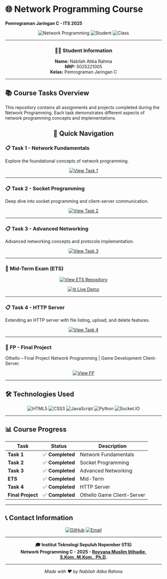 # 🌐 Network Programming Course
**Pemrograman Jaringan C - ITS 2025**

<div align="center">

![Network Programming](https://img.shields.io/badge/Network-Programming-blue?style=for-the-badge&logo=network&logoColor=white)
![Student](https://img.shields.io/badge/Student-5025221005-green?style=for-the-badge)
![Class](https://img.shields.io/badge/Class-C-orange?style=for-the-badge)

---

### 👩‍💻 **Student Information**
**Name:** Nabilah Atika Rahma  
**NRP:** 5025221005  
**Kelas:** Pemrograman Jaringan C  

---

</div>

## 📚 Course Tasks Overview

This repository contains all assignments and projects completed during the Network Programming. Each task demonstrates different aspects of network programming concepts and implementations.

<div align="center">

## 🚀 **Quick Navigation**

</div>

### 📋 **Task 1 - Network Fundamentals**
Explore the foundational concepts of network programming.

<div align="center">

[![View Task 1](https://img.shields.io/badge/📁_View_Task_1-Repository-4CAF50?style=for-the-badge&logo=github)](https://github.com/ranabel/network-programming-5025221005/tree/main/task1)

</div>

---

### 📋 **Task 2 - Socket Programming**
Deep dive into socket programming and client-server communication.

<div align="center">

[![View Task 2](https://img.shields.io/badge/📁_View_Task_2-Repository-2196F3?style=for-the-badge&logo=github)](https://github.com/ranabel/network-programming-5025221005/tree/main/task2)

</div>

---

### 📋 **Task 3 - Advanced Networking**
Advanced networking concepts and protocols implementation.

<div align="center">

[![View Task 3](https://img.shields.io/badge/📁_View_Task_3-Repository-9C27B0?style=for-the-badge&logo=github)](https://github.com/ranabel/network-programming-5025221005/tree/main/task3)

</div>

---

### 🎯 **Mid-Term Exam (ETS)**

<div align="center">

[![View ETS Repository](https://img.shields.io/badge/📁_View_ETS_Code-Repository-FF5722?style=for-the-badge&logo=github)](https://github.com/ranabel/network-programming-5025221005/tree/main/task-ets)

[![🌐 Live Demo](https://img.shields.io/badge/🌐_Live_Demo-Visit_Website-E91E63?style=for-the-badge&logo=vercel)](https://ranabel.github.io/network-programming-5025221005/task-ets/ets-progjar.html)

</div>

---

### 📋 **Task 4 - HTTP Server**
Extending an HTTP server with file listing, upload, and delete features.

<div align="center">

[![View Task 4](https://img.shields.io/badge/📁_View_Task_4-Repository-F7DF1E?style=for-the-badge&logo=github)](https://github.com/ranabel/network-programming-5025221005/tree/main/task4)

</div>

---

### 🎯 **FP - Final Project**
Othello – Final Project Network Programming | Game Development Client-Server. 

<div align="center">

[![View FP](https://img.shields.io/badge/📁_View_EAS-Repository-ABFFFF?style=for-the-badge&logo=github)](https://github.com/korekorokero/othello_multiplayer.git)

</div>

---

## 🛠️ **Technologies Used**

<div align="center">

![HTML5](https://img.shields.io/badge/HTML5-E34F26?style=for-the-badge&logo=html5&logoColor=white)
![CSS3](https://img.shields.io/badge/CSS3-1572B6?style=for-the-badge&logo=css3&logoColor=white)
![JavaScript](https://img.shields.io/badge/JavaScript-F7DF1E?style=for-the-badge&logo=javascript&logoColor=black)
![Python](https://img.shields.io/badge/Python-3776AB?style=for-the-badge&logo=python&logoColor=white)
![Socket.IO](https://img.shields.io/badge/Socket.io-black?style=for-the-badge&logo=socket.io&badgeColor=010101)

</div>

---

## 📊 **Course Progress**

<div align="center">

| Task | Status | Description |
|------|--------|-------------|
| **Task 1** | ✅ **Completed** | Network Fundamentals |
| **Task 2** | ✅ **Completed** | Socket Programming |
| **Task 3** | ✅ **Completed** | Advanced Networking |
| **ETS** | ✅ **Completed** | Mid-Term |
| **Task 4** | ✅ **Completed**  | HTTP Server |
| **Final Project** | ✅ **Completed** | Othello Game Client-Server |

</div>

---

## 📞 **Contact Information**

<div align="center">

[![GitHub](https://img.shields.io/badge/GitHub-ranabel-181717?style=for-the-badge&logo=github)](https://github.com/ranabel)
[![Email](https://img.shields.io/badge/Email-Contact_Me-D14836?style=for-the-badge&logo=gmail&logoColor=white)](mailto:nabilahatikarahma26@gmail.com)

</div>

---

<div align="center">

**🎓 Institut Teknologi Sepuluh Nopember (ITS)**  
**Network Programming C - 2025 - [Royyana Muslim Ijtihadie, S.Kom.,M.Kom., Ph.D](https://github.com/rm77).**


---

*Made with ❤️ by Nabilah Atika Rahma*

</div>
